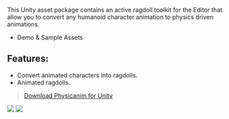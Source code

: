 This Unity asset package contains an active ragdoll toolkit for the Editor that allow you to convert any humanoid character animation to physics driven animations.
- Demo & Sample Assets

## Features:
- Convert animated characters into ragdolls.
- Animated ragdolls.
> [Download Physicanim for Unity](https://github.com/TildeAsterisk/Physicanim/releases/tag/v1.0.1)

[![](https://blogger.googleusercontent.com/img/b/R29vZ2xl/AVvXsEhh5lg-tAePF0_voJoRJy5cu09WHE72HyG_qTxl38NJ4jzCjcPyxRsTYQCQAM7dXcp3bExRREMYD6lWTqSElNqEODetOmLMFA_CXkbR4ylBpl0Ulw1-7ywm9eje1QJdRdVB3n_BDIhzLS_nYq-xmITYv8_VImNbHlyzwx9P7o9iTDxv2px80KUvL1q_bw/s320/2017-04-26_23h11_31.jpg)](https://www.blogger.com/u/2/blog/post/edit/5175033775044694573/8247880802143772475#)
[![](https://blogger.googleusercontent.com/img/b/R29vZ2xl/AVvXsEjdN_tx7KRzqob_iciIhcPWzvv-AeVfNFEUSO0sPEqca0EYfHhkGZTPWWjLg_39Mk5i3L4zRF5BlIdckBcW6c4wnxAq1J1bSJAKubfrqoaTVQHQoK6G64BUfzx5Se1nu58qI0bNqXrsZhGc55qMd9eOvkfnYoxJi-lcTafC9bAGXK6o0pgI__eMiVb18Q/w640-h268/Screenshot%202022-09-17%20002650.png)](https://www.blogger.com/u/2/blog/post/edit/5175033775044694573/8247880802143772475#)
